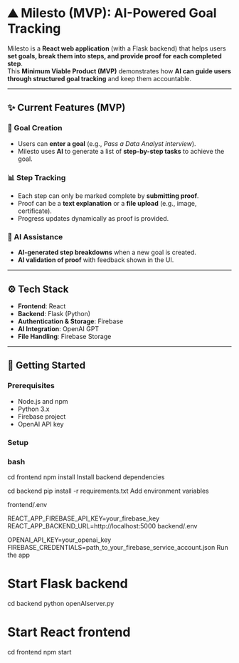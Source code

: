 # ⛰️ Milesto (MVP): AI-Powered Goal Tracking  

Milesto is a **React web application** (with a Flask backend) that helps users **set goals, break them into steps, and provide proof for each completed step**.  
This **Minimum Viable Product (MVP)** demonstrates how **AI can guide users through structured goal tracking** and keep them accountable.  

---

## ✨ Current Features (MVP)  

### 🎯 Goal Creation  
- Users can **enter a goal** (e.g., *Pass a Data Analyst interview*).  
- Milesto uses **AI** to generate a list of **step-by-step tasks** to achieve the goal.  

### 📊 Step Tracking  
- Each step can only be marked complete by **submitting proof**.  
- Proof can be a **text explanation** or a **file upload** (e.g., image, certificate).  
- Progress updates dynamically as proof is provided.  

### 🤖 AI Assistance  
- **AI-generated step breakdowns** when a new goal is created.  
- **AI validation of proof** with feedback shown in the UI.  

---

## ⚙️ Tech Stack  

- **Frontend**: React  
- **Backend**: Flask (Python)  
- **Authentication & Storage**: Firebase  
- **AI Integration**: OpenAI GPT  
- **File Handling**: Firebase Storage  

---

## 📌 Getting Started  

### Prerequisites  
- Node.js and npm  
- Python 3.x  
- Firebase project  
- OpenAI API key  

### Setup  



### bash 
cd frontend
npm install
Install backend dependencies


cd backend
pip install -r requirements.txt
Add environment variables

frontend/.env

REACT_APP_FIREBASE_API_KEY=your_firebase_key
REACT_APP_BACKEND_URL=http://localhost:5000
backend/.env

OPENAI_API_KEY=your_openai_key
FIREBASE_CREDENTIALS=path_to_your_firebase_service_account.json
Run the app


# Start Flask backend
cd backend
python openAIserver.py

# Start React frontend
cd frontend
npm start
